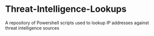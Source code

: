 # Threat-Intelligence-Lookups
A repository of Powershell scripts used to lookup IP addresses against threat intelligence sources
